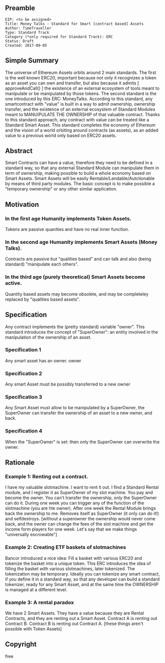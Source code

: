 
## Preamble

    EIP: <to be assigned>
    Title: Money Talks - Standard for Smart [contract based] Assets
    Author: TimeTraveller
    Type: Standard Track
    Category (*only required for Standard Track): ERC 
    Status: Draft
    Created: 2017-09-05


## Simple Summary
The universe of Ethereum Assets orbits around 2 main standards. The first is the well known ERC20, important because not only it recognizes a token as an asset you can own and transfer, but also because it admits [ approveAndCall() ] the existence of an external ecosystem of tools meant to manipulate or be manipulated by those tokens. The second standard is the one introduced by this ERC: MoneyTalks. According to this standard, any smartcontract with "value" is built in a way to admit ownership, ownership transfer, and the existence of an external ecosystem of Standard Modules meant to MANUIPULATE THE OWNERSHIP of that valuable contract. Thanks to this standard approach, any contract with value can be treated like a Standard Smart Asset.
This standard completes the economy of Ethereum and the vision of a world orbiting around contracts (as assets), as an added value to a previous world only based on ERC20 assets.

## Abstract
Smart Contracts can have a value, therefore they need to be defined in a standard way, so that any external Standard Module can manipulate them in term of ownership, making possible to build a whole economy based on Smart Assets. Smart Assets will be easily Rentable/Lendable/Autctionable by means of third party modules. The basic concept is to make possible a "temporary ownership" or any other similar application.

## Motivation

### In the first age Humanity implements Token Assets.
Tokens are passive quanities and have no real inner function.
### In the second age Humanity implements Smart Assets (Money Talks).
Contracts are passive but "qualities based" and can talk and also (being standard)  "manipulate each others".
### In the third age (purely theoretical) Smart Assets become active.
Quantity based assets may become obsolete, and may be completeley replaced by "qualities based assets". 


## Specification
Any contract implements the (pretty standard) variable "owner".
This standard introduces the concept of "SuperOwner": an entity involved in the manipulation of the ownership of an asset.

### Specification 1
Any smart asset has an owner.
owner

### Specification 2
Any smart Asset must be possibly transferred to a new owner

### Specification 3
Any Smart Asset must allow to be manipulated by a SuperOwner, the SuperOwner can transfer the ownership of an asset to a new owner, and back.

### Specification 4
When the "SuperOwner" is set:
then only the SuperOwner can overwrite the owner.

## Rationale
### Example 1: Renting out a contract.
I have my valuable slotmachine. I want to rent it out. I find a Standard Rental module, and I register it as SuperOwner of my slot machine. You pay and become the owner. You can't transfer the ownership, only the SuperOwner can do it. During one week you can trigger any of the function of the slotmachine (you are hte owner). After one week the Rental Module brings back the ownership to me. Removes itself as SuperOwner (it only can do it!) and selfdestroys. [without a superowner the ownership would never come back, and the owner can change the fees of the slot machine and get the income form players for one week. Let's say that we make things "universally escrowable"]

### Example 2: Creating ETF baskets of slotmachines
Bancor introduced a nice idea: Fill a basket with various ERC20 and tokenize the basket into a unique token.
This ERC introduces the idea of filling the basket with various slotmachines, later tokenized.
The tokenization may be temporary. Ideally you can tokenize any smart contract, if you define it in a standard way, so that any developer can build a standard tokenizer, ready for any Smart Asset, and at the same time the OWNERSHIP is managed at a different level. 

### Example 3: A rental paradox
We have 2 Smart Assets.
They have a value because they are Rental Contracts, and they are renting out a Smart Asset.
Contract A is renting out Contract B.
Contract B is renting out Contract A.
[these things aren't possible with Token Assets]


## Copyright
free
